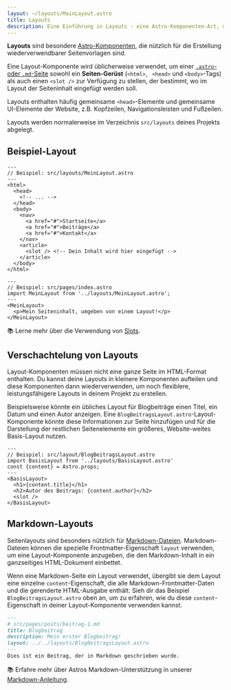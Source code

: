 ```yaml
---
layout: ~/layouts/MainLayout.astro
title: Layouts
description: Eine Einführung in Layouts - eine Astro-Komponenten-Art, mit der sich mehrere Seiten eine gemeinsame Gestaltung teilen können.
---
```


**Layouts** sind besondere [Astro-Komponenten](/de/core-concepts/astro-components/), die nützlich für die Erstellung wiederverwendbarer Seitenvorlagen sind.

Eine Layout-Komponente wird üblicherweise verwendet, um einer [`.astro`- oder `.md`-Seite](/de/core-concepts/astro-pages/) sowohl ein **Seiten-Gerüst** (`<html>`, ` <head>` und `<body>`-Tags) als auch einen `<slot />` zur Verfügung zu stellen, der bestimmt, wo im Layout der Seiteninhalt eingefügt werden soll.

Layouts enthalten häufig gemeinsame `<head>`-Elemente und gemeinsame UI-Elemente der Website, z.B. Kopfzeilen, Navigationsleisten und Fußzeilen.

Layouts werden normalerweise im Verzeichnis `src/layouts` deines Projekts abgelegt.

## Beispiel-Layout

```astro
---
// Beispiel: src/layouts/MeinLayout.astro
---
<html>
  <head>
    <!-- ... -->
  </head>
  <body>
    <nav>
      <a href="#">Startseite</a>
      <a href="#">Beiträge</a>
      <a href="#">Kontakt</a>
    </nav>
    <article>
      <slot /> <!-- Dein Inhalt wird hier eingefügt -->
    </article>
  </body>
</html>
```

```astro
---
// Beispiel: src/pages/index.astro
import MeinLayout from '../layouts/MeinLayout.astro';
---
<MeinLayout>
  <p>Mein Seiteninhalt, umgeben von einem Layout!</p>
</MeinLayout>
```

📚 Lerne mehr über die Verwendung von [Slots](/de/core-concepts/astro-components/#slots).


## Verschachtelung von Layouts

Layout-Komponenten müssen nicht eine ganze Seite im HTML-Format enthalten. Du kannst deine Layouts in kleinere Komponenten aufteilen und diese Komponenten dann wiederverwenden, um noch flexiblere, leistungsfähigere Layouts in deinem Projekt zu erstellen.

Beispielsweise könnte ein übliches Layout für Blogbeiträge einen Titel, ein Datum und einen Autor anzeigen. Eine `BlogBeitragsLayout.astro`-Layout-Komponente könnte diese Informationen zur Seite hinzufügen und für die Darstellung der restlichen Seitenelemente ein größeres, Website-weites Basis-Layout nutzen.

```astro
---
// Beispiel: src/layout/BlogBeitragsLayout.astro
import BasisLayout from '../layouts/BasisLayout.astro'
const {content} = Astro.props;
---
<BasisLayout>
  <h1>{content.title}</h1>
  <h2>Autor des Beitrags: {content.author}</h2>
  <slot />
</BasisLayout>
```


## Markdown-Layouts

Seitenlayouts sind besonders nützlich für [Markdown-Dateien](/de/guides/markdown-content/#markdown-pages). Markdown-Dateien können die spezielle Frontmatter-Eigenschaft `layout` verwenden, um eine Layout-Komponente anzugeben, die den Markdown-Inhalt in ein ganzseitiges HTML-Dokument einbettet.

Wenn eine Markdown-Seite ein Layout verwendet, übergibt sie dem Layout eine einzelne `content`-Eigenschaft, die alle Markdown-Frontmatter-Daten und die gerenderte HTML-Ausgabe enthält. Sieh dir das Beispiel `BlogBeitragsLayout.astro` oben an, um zu erfahren, wie du diese `content`-Eigenschaft in deiner Layout-Komponente verwenden kannst.


```markdown
---
# src/pages/posts/beitrag-1.md
title: Blogbeitrag
description: Mein erster Blogbeitrag!
layout: ../../layouts/BlogBeitragsLayout.astro
---
Dies ist ein Beitrag, der in Markdown geschrieben wurde.
```

📚 Erfahre mehr über Astros Markdown-Unterstützung in unserer [Markdown-Anleitung](/de/guides/markdown-content/).
